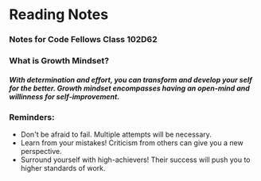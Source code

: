 # **Reading Notes**
### Notes for Code Fellows Class 102D62


### What is Growth Mindset? 
##### With determination and effort, you can transform and develop your self for the better. Growth mindset encompasses having an open-mind and willinness for self-improvement. 

### Reminders:
- Don't be afraid to fail. Multiple attempts will be necessary. 
- Learn from your mistakes! Criticism from others can give you a new perspective. 
- Surround yourself with high-achievers! Their success will push you to higher standards of work.

  

  


